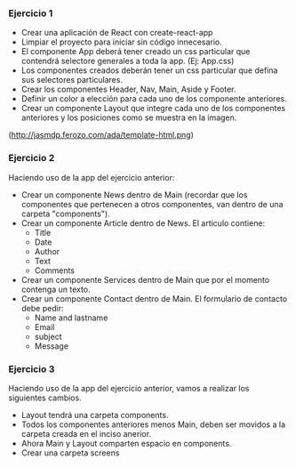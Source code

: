 ### Ejercicio 1

- Crear una aplicación de React con create-react-app
- Limpiar el proyecto para iniciar sin código innecesario.
- El componente App deberá tener creado un css particular que contendrá selectore generales a toda la app. (Ej: App.css)
- Los componentes creados deberán tener un css particular que defina sus selectores particulares.
- Crear los componentes Header, Nav, Main, Aside y Footer.
- Definir un color a elección para cada uno de los componente anteriores.
- Crear un componente Layout que integre cada uno de los componentes anteriores y los posiciones como se muestra en la imagen.

(http://jasmdp.ferozo.com/ada/template-html.png)

### Ejercicio 2

Haciendo uso de la app del ejercicio anterior:

- Crear un componente News dentro de Main (recordar que los componentes que pertenecen a otros componentes, van dentro de una carpeta "components").
- Crear un componente Article dentro de News. El artículo contiene:
  - Title
  - Date
  - Author
  - Text
  - Comments
- Crear un componente Services dentro de Main que por el momento contenga un texto.
- Crear un componente Contact dentro de Main. El formulario de contacto debe pedir:
  - Name and lastname
  - Email
  - subject
  - Message

### Ejercicio 3

Haciendo uso de la app del ejercicio anterior, vamos a realizar los siguientes cambios.

- Layout tendrá una carpeta components.
- Todos los componentes anteriores menos Main, deben ser movidos a la carpeta creada en el inciso anerior.
- Ahora Main y Layout comparten espacio en components.
- Crear una carpeta screens
